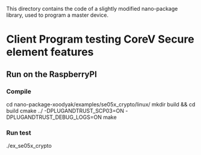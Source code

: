 This directory contains the code of a slightly modified nano-package library, used to program a master device.

# Client Program testing CoreV Secure element features
## Run on the RaspberryPI

### Compile
cd nano-package-xoodyak/examples/se05x_crypto/linux/
mkdir build && cd build
cmake ../ -DPLUGANDTRUST_SCP03=ON -DPLUGANDTRUST_DEBUG_LOGS=ON
make

### Run test
./ex_se05x_crypto
